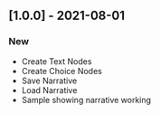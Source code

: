 ## [1.0.0] - 2021-08-01

### New
- Create Text Nodes
- Create Choice Nodes
- Save Narrative
- Load Narrative
- Sample showing narrative working